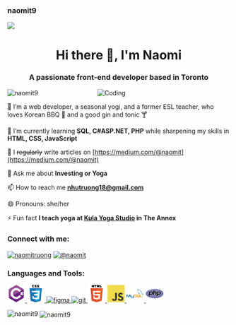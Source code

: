 ### naomit9
![](https://media.giphy.com/headers/GitHub/w8ZJLtJbmuph.gif)


<h1 align="center">Hi there 👋, I'm Naomi</h1>
<h3 align="center">A passionate front-end developer based in Toronto</h3>
<img align="right" alt="Coding" width="300" src="https://user-images.githubusercontent.com/74038190/241764371-9d0fd0c4-5c7f-4122-b884-64a1e1685d2d.gif">

<p align="left"> <img src="https://komarev.com/ghpvc/?username=naomit9&label=Profile%20views&color=0e75b6&style=flat" alt="naomit9" /> </p>

💃 I’m a web developer, a seasonal yogi, and a former ESL teacher, who loves Korean BBQ 🍖 and a good gin and tonic 🍸

🌱 I’m currently learning **SQL, C#ASP.NET, PHP** while sharpening my skills in **HTML, CSS, JavaScript**

📝 I ~~regularly~~ write articles on [https://medium.com/@naomit](https://medium.com/@naomit)

💬 Ask me about **Investing or Yoga**

📫 How to reach me **nhutruong18@gmail.com**

😄 Pronouns: she/her

⚡ Fun fact **I teach yoga at [Kula Yoga Studio](https://mykula.org/) in The Annex**

<h3 align="left">Connect with me:</h3>
<p align="left">
<a href="https://linkedin.com/in/naomitruong" target="blank"><img align="center" src="https://raw.githubusercontent.com/rahuldkjain/github-profile-readme-generator/master/src/images/icons/Social/linked-in-alt.svg" alt="naomitruong" height="30" width="40" /></a>
<a href="https://medium.com/@naomit" target="blank"><img align="center" src="https://raw.githubusercontent.com/rahuldkjain/github-profile-readme-generator/master/src/images/icons/Social/medium.svg" alt="@naomit" height="30" width="40" /></a>
</p>

<h3 align="left">Languages and Tools:</h3>
<p align="left"> <a href="https://www.w3schools.com/cs/" target="_blank" rel="noreferrer"> <img src="https://raw.githubusercontent.com/devicons/devicon/master/icons/csharp/csharp-original.svg" alt="csharp" width="40" height="40"/> </a> <a href="https://www.w3schools.com/css/" target="_blank" rel="noreferrer"> <img src="https://raw.githubusercontent.com/devicons/devicon/master/icons/css3/css3-original-wordmark.svg" alt="css3" width="40" height="40"/> </a> <a href="https://www.figma.com/" target="_blank" rel="noreferrer"> <img src="https://www.vectorlogo.zone/logos/figma/figma-icon.svg" alt="figma" width="40" height="40"/> </a> <a href="https://git-scm.com/" target="_blank" rel="noreferrer"> <img src="https://www.vectorlogo.zone/logos/git-scm/git-scm-icon.svg" alt="git" width="40" height="40"/> </a> <a href="https://www.w3.org/html/" target="_blank" rel="noreferrer"> <img src="https://raw.githubusercontent.com/devicons/devicon/master/icons/html5/html5-original-wordmark.svg" alt="html5" width="40" height="40"/> </a> <a href="https://developer.mozilla.org/en-US/docs/Web/JavaScript" target="_blank" rel="noreferrer"> <img src="https://raw.githubusercontent.com/devicons/devicon/master/icons/javascript/javascript-original.svg" alt="javascript" width="40" height="40"/> </a> <a href="https://www.mysql.com/" target="_blank" rel="noreferrer"> <img src="https://raw.githubusercontent.com/devicons/devicon/master/icons/mysql/mysql-original-wordmark.svg" alt="mysql" width="40" height="40"/> </a> <a href="https://www.php.net" target="_blank" rel="noreferrer"> <img src="https://raw.githubusercontent.com/devicons/devicon/master/icons/php/php-original.svg" alt="php" width="40" height="40"/> </a> </p>

<p><img align="left" src="https://github-readme-stats.vercel.app/api/top-langs?username=naomit9&show_icons=true&locale=en&layout=compact" alt="naomit9" /></p>

<p>&nbsp;<img align="center" src="https://github-readme-stats.vercel.app/api?username=naomit9&show_icons=true&locale=en" alt="naomit9" /></p>
